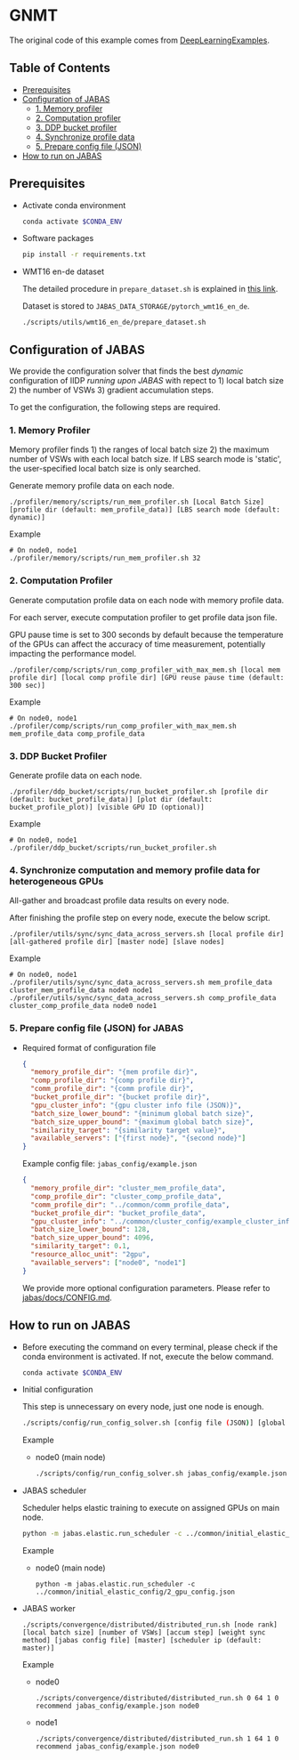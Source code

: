 # GNMT
The original code of this example comes from [DeepLearningExamples](https://github.com/NVIDIA/DeepLearningExamples/tree/b09ce9831bfa296dd56eaa3e2516eb2b76db010e/PyTorch/Translation/GNMT).

## Table of Contents

<!-- TOC GFM -->

* [Prerequisites](#prerequisites)
* [Configuration of JABAS](#configuration-of-jabas)
  * [1. Memory profiler](#1-memory-profiler)
  * [2. Computation profiler](#2-computation-profiler)
  * [3. DDP bucket profiler](#3-ddp-bucket-profiler)
  * [4. Synchronize profile data](#4-synchronize-computation-and-memory-profile-data-for-heterogeneous-gpus)
  * [5. Prepare config file (JSON)](#5-prepare-config-file-json-for-jabas)
* [How to run on JABAS](#how-to-run-on-jabas)

<!-- /TOC -->

## Prerequisites
- Activate conda environment
  ```bash
  conda activate $CONDA_ENV
  ```
- Software packages
  ```bash
  pip install -r requirements.txt
  ```
- WMT16 en-de dataset

  The detailed procedure in ```prepare_dataset.sh``` is explained in [this link](https://github.com/NVIDIA/DeepLearningExamples/tree/b09ce9831bfa296dd56eaa3e2516eb2b76db010e/PyTorch/Translation/GNMT#getting-the-data).

  Dataset is stored to ```JABAS_DATA_STORAGE/pytorch_wmt16_en_de```.
  ```
  ./scripts/utils/wmt16_en_de/prepare_dataset.sh
  ```

## Configuration of JABAS
We provide the configuration solver that finds the best *dynamic* configuration of IIDP *running upon JABAS*
with repect to 1) local batch size 2) the number of VSWs 3) gradient accumulation steps.

To get the configuration, the following steps are required.

### 1. Memory Profiler
Memory profiler finds 1) the ranges of local batch size 2) the maximum number of VSWs with each local batch size.
If LBS search mode is 'static', the user-specified local batch size is only searched.

Generate memory profile data on each node.
```
./profiler/memory/scripts/run_mem_profiler.sh [Local Batch Size] [profile dir (default: mem_profile_data)] [LBS search mode (default: dynamic)]
```
Example
```
# On node0, node1
./profiler/memory/scripts/run_mem_profiler.sh 32
```

### 2. Computation Profiler
Generate computation profile data on each node with memory profile data.

For each server, execute computation profiler to get profile data json file.

GPU pause time is set to 300 seconds by default because the temperature of the GPUs can affect the accuracy of time measurement, potentially impacting the performance model.
  ```
  ./profiler/comp/scripts/run_comp_profiler_with_max_mem.sh [local mem profile dir] [local comp profile dir] [GPU reuse pause time (default: 300 sec)]
  ```
Example
```
# On node0, node1
./profiler/comp/scripts/run_comp_profiler_with_max_mem.sh mem_profile_data comp_profile_data
```

### 3. DDP Bucket Profiler
Generate profile data on each node.
```
./profiler/ddp_bucket/scripts/run_bucket_profiler.sh [profile dir (default: bucket_profile_data)] [plot dir (default: bucket_profile_plot)] [visible GPU ID (optional)]
```
Example
```
# On node0, node1
./profiler/ddp_bucket/scripts/run_bucket_profiler.sh
```

### 4. Synchronize computation and memory profile data for heterogeneous GPUs
All-gather and broadcast profile data results on every node.

After finishing the profile step on every node, execute the below script.
  ```
  ./profiler/utils/sync/sync_data_across_servers.sh [local profile dir] [all-gathered profile dir] [master node] [slave nodes]
  ```
Example
```
# On node0, node1
./profiler/utils/sync/sync_data_across_servers.sh mem_profile_data cluster_mem_profile_data node0 node1
./profiler/utils/sync/sync_data_across_servers.sh comp_profile_data cluster_comp_profile_data node0 node1
```

### 5. Prepare config file (JSON) for JABAS
- Required format of configuration file
  ```json
  {
    "memory_profile_dir": "{mem profile dir}",
    "comp_profile_dir": "{comp profile dir}",
    "comm_profile_dir": "{comm profile dir}",
    "bucket_profile_dir": "{bucket profile dir}",
    "gpu_cluster_info": "{gpu cluster info file (JSON)}",
    "batch_size_lower_bound": "{minimum global batch size}",
    "batch_size_upper_bound": "{maximum global batch size}",
    "similarity_target": "{similarity target value}",
    "available_servers": ["{first node}", "{second node}"]
  }
  ```
  Example config file: ```jabas_config/example.json```
  ```json
  {
    "memory_profile_dir": "cluster_mem_profile_data",
    "comp_profile_dir": "cluster_comp_profile_data",
    "comm_profile_dir": "../common/comm_profile_data",
    "bucket_profile_dir": "bucket_profile_data",
    "gpu_cluster_info": "../common/cluster_config/example_cluster_info.json",
    "batch_size_lower_bound": 128,
    "batch_size_upper_bound": 4096,
    "similarity_target": 0.1,
    "resource_alloc_unit": "2gpu",
    "available_servers": ["node0", "node1"]
  }
  ```
  We provide more optional configuration parameters. Please refer to [jabas/docs/CONFIG.md](../../jabas/docs/CONFIG.md).

## How to run on JABAS
- Before executing the command on every terminal, please check if the conda environment is activated. If not, execute the below command.
  ```bash
  conda activate $CONDA_ENV
  ```
- Initial configuration

  This step is unnecessary on every node, just one node is enough.
  ```bash
  ./scripts/config/run_config_solver.sh [config file (JSON)] [global batch size] [weight sync method (default: recommend)]
  ```
  Example
  - node0 (main node)
    ```bash
    ./scripts/config/run_config_solver.sh jabas_config/example.json 128
    ```
- JABAS scheduler

  Scheduler helps elastic training to execute on assigned GPUs on main node.
  ```bash
  python -m jabas.elastic.run_scheduler -c ../common/initial_elastic_config/{initial GPU config JSON file}
  ```
  Example
  - node0 (main node)
    ```
    python -m jabas.elastic.run_scheduler -c ../common/initial_elastic_config/2_gpu_config.json
    ```
- JABAS worker
  ```
  ./scripts/convergence/distributed/distributed_run.sh [node rank] [local batch size] [number of VSWs] [accum step] [weight sync method] [jabas config file] [master] [scheduler ip (default: master)]
  ```
  Example
  - node0
    ```
    ./scripts/convergence/distributed/distributed_run.sh 0 64 1 0 recommend jabas_config/example.json node0
    ```
  - node1
    ```
    ./scripts/convergence/distributed/distributed_run.sh 1 64 1 0 recommend jabas_config/example.json node0
    ```